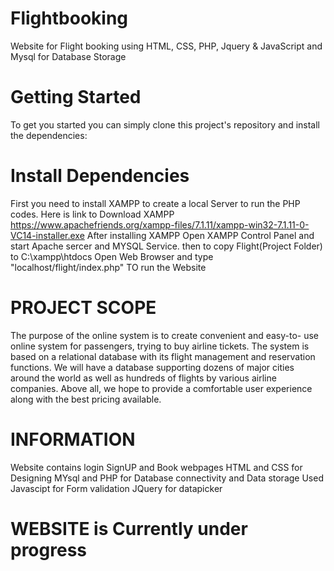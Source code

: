 # Flightbooking
Website for Flight booking using HTML, CSS, PHP, Jquery &amp; JavaScript and Mysql for Database Storage

# Getting Started

To get you started you can simply clone this project's repository and install the dependencies:

# Install Dependencies
First you need to install XAMPP to create a local Server to run the PHP codes.
Here is link to Download XAMPP
https://www.apachefriends.org/xampp-files/7.1.11/xampp-win32-7.1.11-0-VC14-installer.exe
After installing XAMPP
Open XAMPP Control Panel and start Apache sercer and MYSQL Service.
then to copy Flight(Project Folder) to C:\xampp\htdocs
Open Web Browser and type "localhost/flight/index.php"
TO run the Website

# PROJECT SCOPE
The purpose of the online system is to create convenient and easy-to- use online
system for passengers, trying to buy airline tickets. The system is based on a
relational database with its flight management and reservation functions. We will
have a database supporting dozens of major cities around the world as well as
hundreds of flights by various airline companies. Above all, we hope to provide a
comfortable user experience along with the best pricing available.

# INFORMATION 
Website contains login SignUP and Book webpages
HTML and CSS for Designing 
MYsql and PHP for Database connectivity and Data storage
Used Javascipt for Form validation
JQuery for datapicker

# WEBSITE is Currently under progress
